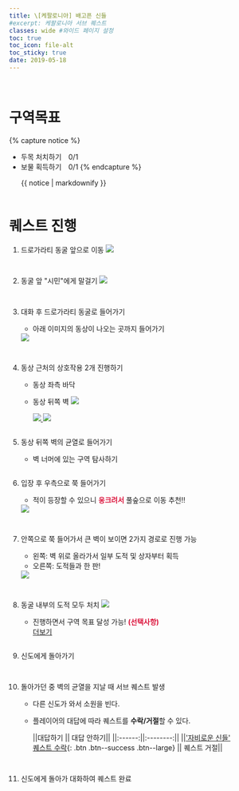 ```yaml
---
title: \[케팔로니아] 배고픈 신들
#excerpt: 케팔로니아 서브 퀘스트
classes: wide #와이드 페이지 설정
toc: true
toc_icon: file-alt
toc_sticky: true
date: 2019-05-18
---
```


<head>
    <style type="text/css">
        aside { font-size: 22px; }
        section { font-size: 16px; }
        .notice--primary > ul { font-size: 14px; }
        tbody, th { text-align: center; }
        .notice--primary { width: 50%; margin-left: 24px; }
        b { color: crimson; }
    </style>
    <script>
        function SirenFunction(idMyDiv){
        var objDiv = document.getElementById(idMyDiv);
        if(objDiv.style.display=="block")
            objDiv.style.display = "none";
        else
            objDiv.style.display = "block";
        }
    </script>
</head>
<br>



<!-- # 퀘스트 보상
<table>
    <thead>
        <tr>
            <th colspan="2">
                보상
            </th>
        </tr>
    </thead>
    <tbody>
        <tr>
            <td><img alt="경험치" src="/assets/images/aoc/default/XP.jpg"></td><td><img alt="드라크마" src="/assets/images/aoc/default/Drachmae.jpg"></td>
        </tr>
        <tr>
            <td>경험치</td><td>드라크마</td>
        </tr>
    </tbody>
</table>

<br> -->




# 구역목표
{% capture notice %}
* 두목 처치하기　0/1
* 보물 획득하기　0/1
{% endcapture %}

<div class="notice--primary">{{ notice | markdownify }}</div>
<br>

# 퀘스트 진행

1. 드로가라티 동굴 앞으로 이동
    <a href="https://raw.githubusercontent.com/kimguri/kimguri.github.io/master/assets/images/aoc/kephallonia/01-hungry-gods/1.png">
        <img src="https://raw.githubusercontent.com/kimguri/kimguri.github.io/master/assets/images/aoc/kephallonia/01-hungry-gods/1.png">
    </a>
    <pre></pre><pre></pre>
    
2. 동굴 앞 "시민"에게 말걸기
    <a href="https://raw.githubusercontent.com/kimguri/kimguri.github.io/master/assets/images/aoc/kephallonia/01-hungry-gods/2.png">
        <img src="https://raw.githubusercontent.com/kimguri/kimguri.github.io/master/assets/images/aoc/kephallonia/01-hungry-gods/2.png">
    </a>
    <pre></pre><pre></pre>

3. 대화 후 드로가라티 동굴로 들어가기
    - 아래 이미지의 동상이 나오는 곳까지 들어가기
    <a href="https://raw.githubusercontent.com/kimguri/kimguri.github.io/master/assets/images/aoc/kephallonia/01-hungry-gods/3.jpeg">
        <img src="https://raw.githubusercontent.com/kimguri/kimguri.github.io/master/assets/images/aoc/kephallonia/01-hungry-gods/3.jpeg">
    </a>
    <pre></pre><pre></pre>


4. 동상 근처의 상호작용 2개 진행하기
    - 동상 좌측 바닥
    - 동상 뒤쪽 벽
        <a href="https://raw.githubusercontent.com/kimguri/kimguri.github.io/master/assets/images/aoc/kephallonia/01-hungry-gods/4-1.png">
            <img src="https://raw.githubusercontent.com/kimguri/kimguri.github.io/master/assets/images/aoc/kephallonia/01-hungry-gods/4-1.png">
        </a>
        
        <figure class="half" style="margin: 0px;">
            <a href="https://raw.githubusercontent.com/kimguri/kimguri.github.io/master/assets/images/aoc/kephallonia/01-hungry-gods/4-2.png">
                <img src="https://raw.githubusercontent.com/kimguri/kimguri.github.io/master/assets/images/aoc/kephallonia/01-hungry-gods/4-2.png">
            </a>
            <a href="https://raw.githubusercontent.com/kimguri/kimguri.github.io/master/assets/images/aoc/kephallonia/01-hungry-gods/4-3.png">
                <img src="https://raw.githubusercontent.com/kimguri/kimguri.github.io/master/assets/images/aoc/kephallonia/01-hungry-gods/4-3.png">
            </a>
        </figure>
        <pre></pre>

5. 동상 뒤쪽 벽의 균열로 들어가기
    - 벽 너머에 있는 구역 탐사하기
    <pre></pre>

6. 입장 후 우측으로 쭉 들어가기
    - 적이 등장할 수 있으니 <b>웅크려서</b> 풀숲으로 이동 추천!!
    <a href="/https://raw.githubusercontent.com/kimguri/kimguri.github.io/master/assets/images/aoc/kephallonia/01-hungry-gods/6.png">
        <img src="https://raw.githubusercontent.com/kimguri/kimguri.github.io/master/assets/images/aoc/kephallonia/01-hungry-gods/6.png">
    </a>
    <pre></pre><pre></pre>

7. 안쪽으로 쭉 들어가서 큰 벽이 보이면 2가지 경로로 진행 가능
    - 왼쪽: 벽 위로 올라가서 일부 도적 및 상자부터 획득
    - 오른쪽: 도적들과 한 판!
    <a href="https://raw.githubusercontent.com/kimguri/kimguri.github.io/master/assets/images/aoc/kephallonia/01-hungry-gods/7.jpeg">
        <img src="https://raw.githubusercontent.com/kimguri/kimguri.github.io/master/assets/images/aoc/kephallonia/01-hungry-gods/7.jpeg">
    </a>
    <pre></pre><pre></pre>

8. 동굴 내부의 도적 모두 처치
    <a href="https://raw.githubusercontent.com/kimguri/kimguri.github.io/master/assets/images/aoc/kephallonia/01-hungry-gods/8.png">
        <img src="https://raw.githubusercontent.com/kimguri/kimguri.github.io/master/assets/images/aoc/kephallonia/01-hungry-gods/8.png">
    </a>
    - 진행하면서 구역 목표 달성 가능! <b>(선택사항)</b>
        <div class="con_inner">
            <div class="sir_singo_msg">
                <a href="#" onclick="SirenFunction('SirenDiv'); return false;" class="blind_view btn">
                    <i class="fas fa-caret-square-down"></i> 더보기
                </a>
            </div>
            <div class="singo_view" id="SirenDiv" style="display:none">
                <ul>
                    <li>두목 처치하기 0/1</li>
                    <li>보물 획득하기 0/1</li>
                    <figure class="half" style="margin: 0px;">
                        <a href="https://raw.githubusercontent.com/kimguri/kimguri.github.io/master/assets/images/aoc/kephallonia/01-hungry-gods/8-1.jpeg">
                            <img src="https://raw.githubusercontent.com/kimguri/kimguri.github.io/master/assets/images/aoc/kephallonia/01-hungry-gods/8-1.jpeg">
                        </a>
                        <a href="https://raw.githubusercontent.com/kimguri/kimguri.github.io/master/assets/images/aoc/kephallonia/01-hungry-gods/8-2.png">
                            <img src="https://raw.githubusercontent.com/kimguri/kimguri.github.io/master/assets/images/aoc/kephallonia/01-hungry-gods/8-2.png">
                        </a>
                    </figure>
                </ul>                
            </div>
        </div>
    <pre></pre>   

9. 신도에게 돌아가기
    <pre></pre><pre></pre>

10. 돌아가던 중 벽의 균열을 지날 때 서브 퀘스트 발생
    - 다른 신도가 와서 소원을 빈다.
    - 플레이어의 대답에 따라 퀘스트를 **수락/거절**할 수 있다.

        ||대답하기 || 대답 안하기||
        ||:------:||:--------:||
        ||['자비로운 신들' <br> 퀘스트 수락](https://kimguri.github.io/aco/03-kephallonia-Merciful-Gods/){: .btn .btn--success .btn--large} || 퀘스트 거절||
        
        <pre></pre><pre></pre>

11. 신도에게 돌아가 대화하여 퀘스트 완료





    